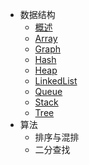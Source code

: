- 数据结构
  - [概述](doc/structure/dataStructure.md)
  - [Array](doc/structure/Array.md)
  - [Graph](doc/structure/Graph.md)
  - [Hash](doc/structure/Hash.md)
  - [Heap](doc/structure/Heap.md)
  - [LinkedList](doc/structure/LinkedList.md)
  - [Queue](doc/structure/Queue.md)
  - [Stack](doc/structure/Stack.md)
  - [Tree](doc/structure/Tree.md)
- 算法
  - 排序与混排
  - 二分查找
